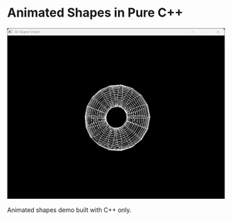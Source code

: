 # Animated Shapes in Pure C++

![Demo](./anim_shapes.gif)

Animated shapes demo built with C++ only.
